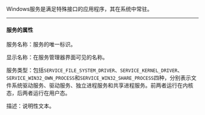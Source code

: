 Windows服务是满足特殊接口的应用程序，其在系统中常驻。

---

#### 服务的属性

服务名称：服务的唯一标识。

显示名称：在服务管理器界面可见的名称。

服务类型：包括`SERVICE_FILE_SYSTEM_DRIVER`、`SERVICE_KERNEL_DRIVER`、`SERVICE_WIN32_OWN_PROCESS`和`SERVICE_WIN32_SHARE_PROCESS`四种，分别表示文件系统驱动服务、驱动服务、独立进程服务和共享进程服务。前两者运行在内核态，后两者运行在用户态。

描述：说明性文本。

